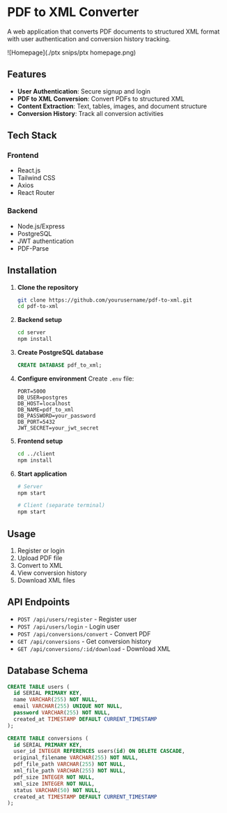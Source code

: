# PDF to XML Converter

A web application that converts PDF documents to structured XML format with user authentication and conversion history tracking.

![Homepage](./ptx snips/ptx homepage.png)

## Features

- **User Authentication**: Secure signup and login
- **PDF to XML Conversion**: Convert PDFs to structured XML
- **Content Extraction**: Text, tables, images, and document structure
- **Conversion History**: Track all conversion activities

## Tech Stack

### Frontend
- React.js
- Tailwind CSS
- Axios
- React Router

### Backend
- Node.js/Express
- PostgreSQL
- JWT authentication
- PDF-Parse

## Installation

1. **Clone the repository**
   ```bash
   git clone https://github.com/yourusername/pdf-to-xml.git
   cd pdf-to-xml
   ```

2. **Backend setup**
   ```bash
   cd server
   npm install
   ```

3. **Create PostgreSQL database**
   ```sql
   CREATE DATABASE pdf_to_xml;
   ```

4. **Configure environment**
   Create `.env` file:
   ```
   PORT=5000
   DB_USER=postgres
   DB_HOST=localhost
   DB_NAME=pdf_to_xml
   DB_PASSWORD=your_password
   DB_PORT=5432
   JWT_SECRET=your_jwt_secret
   ```

5. **Frontend setup**
   ```bash
   cd ../client
   npm install
   ```

6. **Start application**
   ```bash
   # Server
   npm start
   
   # Client (separate terminal)
   npm start
   ```

## Usage

1. Register or login
2. Upload PDF file
3. Convert to XML
4. View conversion history
5. Download XML files

## API Endpoints

- `POST /api/users/register` - Register user
- `POST /api/users/login` - Login user
- `POST /api/conversions/convert` - Convert PDF
- `GET /api/conversions` - Get conversion history
- `GET /api/conversions/:id/download` - Download XML

## Database Schema

```sql
CREATE TABLE users (
  id SERIAL PRIMARY KEY,
  name VARCHAR(255) NOT NULL,
  email VARCHAR(255) UNIQUE NOT NULL,
  password VARCHAR(255) NOT NULL,
  created_at TIMESTAMP DEFAULT CURRENT_TIMESTAMP
);

CREATE TABLE conversions (
  id SERIAL PRIMARY KEY,
  user_id INTEGER REFERENCES users(id) ON DELETE CASCADE,
  original_filename VARCHAR(255) NOT NULL,
  pdf_file_path VARCHAR(255) NOT NULL,
  xml_file_path VARCHAR(255) NOT NULL,
  pdf_size INTEGER NOT NULL,
  xml_size INTEGER NOT NULL,
  status VARCHAR(50) NOT NULL,
  created_at TIMESTAMP DEFAULT CURRENT_TIMESTAMP
);
```
```
